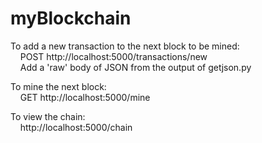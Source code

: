 # myBlockchain

To add a new transaction to the next block to be mined:<br/>
&nbsp;&nbsp;&nbsp;&nbsp;POST http://localhost:5000/transactions/new<br/>
&nbsp;&nbsp;&nbsp;&nbsp;Add a 'raw' body of JSON from the output of getjson.py<br/>
 
To mine the next block:<br/>
&nbsp;&nbsp;&nbsp;&nbsp;GET http://localhost:5000/mine<br/>
 
To view the chain:<br/>
&nbsp;&nbsp;&nbsp;&nbsp;http://localhost:5000/chain<br/>

